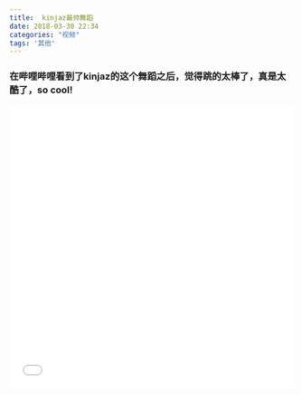 ```yaml
---
title:  kinjaz最帅舞蹈
date: 2018-03-30 22:34
categories: "视频"
tags: '其他'
---
```


### 在哔哩哔哩看到了kinjaz的这个舞蹈之后，觉得跳的太棒了，真是太酷了，so cool!
<!-- more -->
<!-- <iframe height=498 width=100% src='http://player.youku.com/embed/XMzQ3MzEzODczNg==' frameborder=0 'allowfullscreen'></iframe> -->
<iframe src="//player.bilibili.com/player.html?aid=10477466&cid=17302318&page=1" scrolling="no" border="0" frameborder="no" framespacing="0" allowfullscreen="true" height=498 width=100%> </iframe>
<!-- {% dplayer "url=https://upos-hz-mirrorkodo.acgvideo.com/upgcxcode/18/23/17302318/17302318-1-16.mp4?e=ig8euxZM2rNcNbRg7wRVhoMg7w4ghwdEto8g5X10ugNcXBlqNxHxNEVE5XREto8KqJZHUa6m5J0SqE85tZvEuENvNC8xNEVE9EKE9IMvXBvE2ENvNCImNEVEK9GVqJIwqa80WXIekXRE9IB5QK==&deadline=1522427473&dynamic=1&gen=playurl&oi=454191293&os=kodo&platform=pc&rate=124100&trid=62f47bafa5ab4849b4a9b75f870cebb8&uipk=5&uipv=5&um_deadline=1522427473&um_sign=bbb8b3779000391512656e30a8b693f4&upsig=31d30c5d897f49581c2d5b2eda114fbe" "loop=yes" "theme=#FADFA3" "autoplay=false" "token=tokendemo" %} -->
